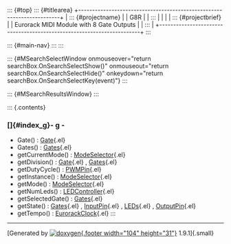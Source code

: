 ::: {#top}
::: {#titlearea}
+-----------------------------------------------------------------------+
| ::: {#projectname}                                                    |
| G8R                                                                   |
| :::                                                                   |
|                                                                       |
| ::: {#projectbrief}                                                   |
| Eurorack MIDI Module with 8 Gate Outputs                              |
| :::                                                                   |
+-----------------------------------------------------------------------+
:::

::: {#main-nav}
:::
:::

::: {#MSearchSelectWindow onmouseover="return searchBox.OnSearchSelectShow()" onmouseout="return searchBox.OnSearchSelectHide()" onkeydown="return searchBox.OnSearchSelectKey(event)"}
:::

::: {#MSearchResultsWindow}
:::

::: {.contents}
 

### []{#index_g}- g -

-   Gate() :
    [Gate](classGate.html#a9f0a3e04c61f6924c2d2d5bbdfaa8ead){.el}
-   Gates() :
    [Gates](classGates.html#af53ba952e2d91b90884fb38fe1f0fa0d){.el}
-   getCurrentMode() :
    [ModeSelector](classModeSelector.html#a5a599c64ffef54ba1dade4fedff23d7a){.el}
-   getDivision() :
    [Gate](classGate.html#ab99412ef6a005235669a0acc34bc9c9b){.el} ,
    [Gates](classGates.html#a06f6153e686887048497f965599e6ba4){.el}
-   getDutyCycle() :
    [PWMPin](classPWMPin.html#ab2fb4da8e9bed797fc975390b5cfd0f5){.el}
-   getInstance() :
    [ModeSelector](classModeSelector.html#a2312f6a56156ab4557baebe6f2d050ea){.el}
-   getMode() :
    [ModeSelector](classModeSelector.html#a4df062db5ff1caaae1e2d7fc44915bff){.el}
-   getNumLeds() :
    [LEDController](classLEDController.html#acd5157d96af56837fd665fd222aba918){.el}
-   getSelectedGate() :
    [Gates](classGates.html#a18d0602275e88db59021394b4a377151){.el}
-   getState() :
    [Gates](classGates.html#a83389338058653f2defddf694a927d56){.el} ,
    [InputPin](classInputPin.html#abcb57baddc2f83f5c969959bbec21047){.el}
    , [LEDs](classLEDs.html#a98711a933b0dc69df40c3d9752a61334){.el} ,
    [OutputPin](classOutputPin.html#a925d7942850c2a7f17f0152a64db5e34){.el}
-   getTempo() :
    [EurorackClock](classEurorackClock.html#a3ee132275b852260555b9cd5cf9536c1){.el}
:::

------------------------------------------------------------------------

[Generated by [![doxygen](doxygen.svg){.footer width="104"
height="31"}](https://www.doxygen.org/index.html) 1.9.1]{.small}
